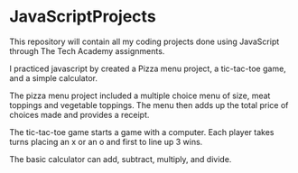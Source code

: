 # JavaScriptProjects
 
This repository will contain all my coding projects done using JavaScript through The Tech Academy assignments.

I practiced javascript by created a Pizza menu project, a tic-tac-toe game, and a simple calculator.

The pizza menu project included a multiple choice menu of size, meat toppings and vegetable toppings.  The menu then adds up the total price of choices made and provides a receipt.

The tic-tac-toe game starts a game with a computer.  Each player takes turns placing an x or an o and first to line up 3 wins.

The basic calculator can add, subtract, multiply, and divide.
